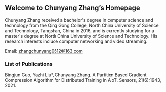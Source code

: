 ## Welcome to Chunyang Zhang’s Homepage

Chunyang Zhang received a bachelor's degree in computer science and technology from the Qing Gong College, North China University of Science and Technology, Tangshan, China in 2016, and is currently studying for a master's degree at North China University of Science and Technology. His research interests include computer networking and video streaming.

Email: zhangchunyang0612@163.com

### List of Publications

Bingjun Guo, Yazhi Liu*, Chunyang Zhang. A Partition Based Gradient Compression Algorithm for Distributed Training in AIoT. Sensors, 21(6):1943, 2021.
